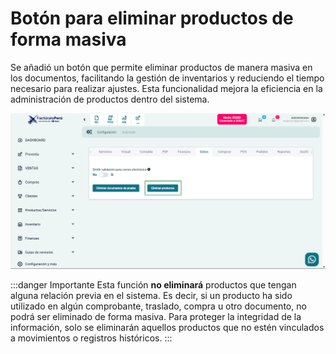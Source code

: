 # Botón para eliminar productos de forma masiva

Se añadió un botón que permite eliminar productos de manera masiva en los documentos, facilitando la gestión de inventarios y reduciendo el tiempo necesario para realizar ajustes. Esta funcionalidad mejora la eficiencia en la administración de productos dentro del sistema.

![alt text](img/boton-eliminar-productos-masivo.png)

:::danger Importante
Esta función **no eliminará** productos que tengan alguna relación previa en el sistema. Es decir, si un producto ha sido utilizado en algún comprobante, traslado, compra u otro documento, no podrá ser eliminado de forma masiva. Para proteger la integridad de la información, solo se eliminarán aquellos productos que no estén vinculados a movimientos o registros históricos.
:::
